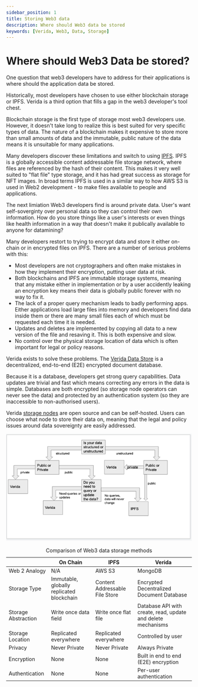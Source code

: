 ```yaml
---
sidebar_position: 1
title: Storing Web3 data
description: Where should Web3 data be stored
keywords: [Verida, Web3, Data, Storage]
---
```




# Where should Web3 Data be stored?

One question that web3 developers have to address for their applications is where should the application data be stored.

Historically, most developers have chosen to use either blockchain storage or IPFS. Verida is a third option that fills a gap in the web3 developer's tool chest. 

Blockchain storage is the first type of storage most web3 developers use. However, it doesn't take long to realize this is best suited for very specific types of data. The nature of a blockchain makes it expensive to store more than small amounts of data and the immutable, public nature of the data means it is unsuitable for many applications.

Many developers discover these limitations and switch to using [IPFS](https://ipfs.io/). IPFS is a globally accessible content addressable file storage network, where files are referenced by the hash of their content. This makes it very well suited to "flat file" type storage, and it has had great success as storage for NFT images. In broad terms IPFS is used in a similar way to how AWS S3 is used in Web2 development - to make files available to people and applications. 

The next limiation Web3 developers find is around private data. User's want self-soverginty over personal data so they can control their own information. How do you store things like a user's interests or even things like health information in a way that doesn't make it publically available to anyone for datamining? 

Many developers restort to trying to encrypt data and store it either on-chain or in encrypted files on IPFS. There are a number of serious problems with this:

* Most developers are not cryptographers and often make mistakes in how they implement their encryption, putting user data at risk.
* Both blockchains and IPFS are immutable storage systems, meaning that any mistake either in implementation or by a user accidently leaking an encryption key means their data is globally public forever with no way to fix it.
* The lack of a proper query mechanism leads to badly performing apps. Either applications load large files into memory and developers find data inside them or there are many small files each of which must be requested each time it is needed. 
* Updates and deletes are implemented by copying all data to a new version of the file and resaving it. This is both expensive and slow. 
* No control over the physical storage location of data which is often important for legal or policy reasons. 

Verida exists to solve these problems. The [Verida Data Store](/docs/concepts/data-storage) is a decentralized, end-to-end (E2E) encrypted document database.

Because it is a database, developers get strong query capabilities. Data updates are trivial and fast which means correcting any errors in the data is simple. Databases are both encrypted (so storage node operators can never see the data) and protected by an authentication system (so they are inaccessible to non-authorised users).

Verida [storage nodes](/docs/network/storage-node) are open source and can be self-hosted. Users can choose what node to store their data on, meaning that the legal and policy issues around data sovereignty are easily addressed. 

![Data Storage Choice](/static/img/storage-choice-flowchart.png)


<table className="web3-compare-table">
<caption>Comparison of Web3 data storage methods</caption>
<colgroup>
    <col className="table-first-column" ></col>
</colgroup>
<thead>
    <tr>
        <th></th>
        <th>On Chain</th>
        <th>IPFS</th>
        <th>Verida</th>
    </tr>
</thead>
<tbody>
    <tr>
        <td>Web 2 Analogy</td>
        <td>N/A</td>
        <td>AWS S3</td>
        <td>MongoDB</td>
    </tr>
    <tr>
        <td>Storage Type</td>
        <td>Immutable, globally replicated blockchain</td>
        <td>Content Addressable File Store</td>
        <td>Encrypted Decentralized Document Database</td>
    </tr>
    <tr>
        <td>Storage Abstraction</td>
        <td>Write once data field</td>
        <td>Write once flat file</td>
        <td>Database API with create, read, update and delete mechanisms</td>
    </tr>
    <tr>
        <td>Storage Location</td>
        <td>Replicated everywhere</td>
        <td>Replicated everywhere</td>
        <td>Controlled by user</td>
    </tr>
    <tr>
        <td>Privacy</td>
        <td>Never Private</td>
        <td>Never Private</td>
        <td>Always Private</td>
    </tr>
    <tr>
        <td>Encryption</td>
        <td>None</td>
        <td>None</td>
        <td>Built in end to end (E2E) encryption</td>
    </tr>
    <tr>
        <td>Authentication</td>
        <td>None</td>
        <td>None</td>
        <td>Per-user authentication</td>
    </tr>
    <tr>
    </tr>

</tbody>

</table>